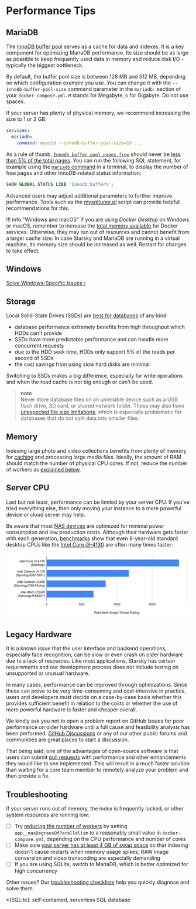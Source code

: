 # Performance Tips

## MariaDB ##

The [InnoDB buffer pool](https://mariadb.com/kb/en/innodb-buffer-pool/) serves as a cache for data
and indexes.
It is a key component for optimizing MariaDB performance. Its size should be as large as possible to
keep frequently
used data in memory and reduce disk I/O - typically the biggest bottleneck.

By default, the buffer pool size is between 128 MB and 512 MB, depending on which configuration
example you use. You can change it with the `--innodb-buffer-pool-size` command parameter in
the `mariadb:` section of your `docker-compose.yml`. `M` stands for Megabyte, `G` for Gigabyte. Do
not use spaces.

If your server has plenty of physical memory, we recommend increasing the size to 1 or 2 GB:

```yaml
services:
  mariadb:
    command: mysqld --innodb-buffer-pool-size=1G ...
```

As a rule of
thumb, [`Innodb_buffer_pool_pages_free`](https://mariadb.com/kb/en/innodb-status-variables/#innodb_buffer_pool_pages_free)
should never
be [less than 5% of the total pages](https://vettabase.com/blog/is-innodb-buffer-pool-big-enough/).
You can run the following SQL statement, for example using
the [`mariadb` command](https://mariadb.com/kb/en/mysql-command-line-client/) in a terminal, to
display the number of free pages and other InnoDB-related status information:

```SQL
SHOW GLOBAL STATUS LIKE 'Innodb_buffer%';
```

Advanced users may adjust additional parameters to further improve performance. Tools such as
the [mysqltuner.pl](https://github.com/major/MySQLTuner-perl) script can provide helpful
recommendations for this.

!!! info "Windows and macOS"
If you are using *Docker Desktop* on Windows or macOS, remember to increase
the [total memory available](../../assets/getting-started-docker-resources-advanced.jpg) for Docker
services. Otherwise, they may run out of resources and cannot benefit from a larger cache size. In
case Starsky and MariaDB are running in a virtual machine, its memory size should be increased as
well. Restart for changes to take effect.

## Windows ##

[Solve Windows-Specific Issues ›](windows.md)

## Storage ##

Local Solid-State Drives (SSDs)
are [best for databases](https://mariadb.com/de/resources/blog/how-to-tune-mariadb-write-performance/)
of any kind:

- database performance extremely benefits from high throughput which HDDs can't provide
- SSDs have more predictable performance and can handle more concurrent requests
- due to the HDD seek time, HDDs only support 5% of the reads per second of SSDs
- the cost savings from using slow hard disks are minimal

Switching to SSDs makes a big difference, especially for write operations and when the read cache is
not
big enough or can't be used.

> **note** <br />
> Never store database files on an unreliable device such as a USB flash drive, SD card, or shared
> network folder. These may also
> have [unexpected file size limitations](https://thegeekpage.com/fix-the-file-size-exceeds-the-limit-allowed-and-cannot-be-saved/),
> which is especially problematic for databases that do not split data into smaller files.

## Memory ##

Indexing large photo and video collections benefits from plenty of memory for [caching](#mariadb)
and processing large media files.
Ideally, the amount of RAM should match the number of physical CPU cores. If not, reduce the number
of workers
as [explained below](#troubleshooting).

## Server CPU ##

Last but not least, performance can be limited by your server CPU. If you've tried everything else,
then only moving
your instance to a more powerful device or cloud server may help.

Be aware that
most [NAS devices](https://kb.synology.com/en-us/DSM/tutorial/What_kind_of_CPU_does_my_NAS_have) are
optimized for minimal power consumption and low production costs. Although their hardware gets
faster with each generation,
[benchmarks](https://www.google.com/search?q=cpu+benchmarks) show that even 8-year-old standard
desktop CPUs like
the [Intel Core i3-4130](https://www.cpubenchmark.net/compare/Intel-Pentium-J3710-vs-Intel-i3-4130/2784vs2015)
are often many times faster:

![CPU Benchmark](../../assets/getting-started-troubleshooting-performance-passmark-cpu.svg)

## Legacy Hardware ##

It is a known issue that the user interface and backend operations, especially face recognition, can
be slow or even crash on older hardware due to a lack of resources. Like most applications, Starsky
has certain requirements and our development process does not include testing on unsupported or
unusual hardware.

In many cases, performance can be improved through optimizations. Since these can prove to be very
time-consuming and cost-intensive in practice, users and developers must decide on a case-by-case
basis whether this provides sufficient benefit in relation to the costs or whether the use of more
powerful hardware is faster and cheaper overall.

We kindly ask you not to open a problem report on GitHub Issues for poor performance on older
hardware until a full cause and feasibility analysis has been
performed. [GitHub Discussions](https://github.com/qdraw/starsky/discussions) or any of our other
public forums and communities are great places to start a discussion.

That being said, one of the advantages of open-source software is that users can
submit [pull requests](https://github.com/qdraw/starsky) with performance and other enhancements
they would like to see implemented. This will result in a much faster solution than waiting for a
core team member to remotely analyze your problem and then provide a fix.

## Troubleshooting ##

If your server runs out of memory, the index is frequently locked, or other system resources are
running low:

- [ ] Try [reducing the number of workers](../configuration/config-options.md#index-workers) by
  setting `app__maxDegreesOfParallelism` to a reasonably small value in `docker-compose.yml`,
  depending on the CPU performance and number of cores
- [ ] Make sure [your server has at least 4 GB of swap space](docker.md#adding-swap) so that
  indexing doesn't cause restarts when memory usage spikes; RAW image conversion and video
  transcoding are especially demanding
- [ ] If you are using SQLite, switch to MariaDB, which is better optimized for high concurrency

Other issues? Our [troubleshooting checklists](index.md) help you quickly diagnose and solve them.

*[SQLite]: self-contained, serverless SQL database 
